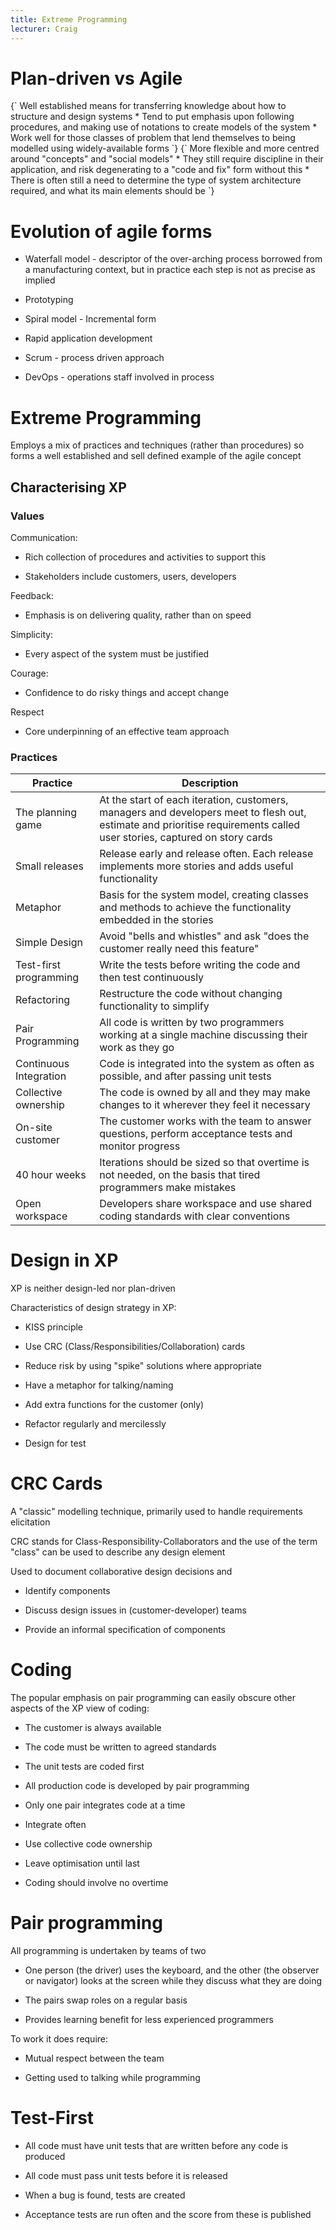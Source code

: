 ```yaml
---
title: Extreme Programming
lecturer: Craig
---
```


# Plan-driven vs Agile

<Definition name="Plan Driven">
{`
Well established means for transferring knowledge about how to structure and design systems
* Tend to put emphasis upon following procedures, and making use of notations to create models of the system
* Work well for those classes of problem that lend themselves to being modelled using widely-available forms
`}
</Definition>

<Definition name="Agile">
{`
More flexible and more centred around "concepts" and "social models"
* They still require discipline in their application, and risk degenerating to a "code and fix" form without this
* There is often still a need to determine the type of system architecture required, and what its main elements should be
`}
</Definition>

# Evolution of agile forms

- Waterfall model - descriptor of the over-arching process borrowed
  from a manufacturing context, but in practice each step is not as
  precise as implied

- Prototyping

- Spiral model - Incremental form

- Rapid application development

- Scrum - process driven approach

- DevOps - operations staff involved in process

# Extreme Programming

Employs a mix of practices and techniques (rather than procedures) so
forms a well established and sell defined example of the agile concept

## Characterising XP

### Values

Communication:

- Rich collection of procedures and activities to support this

- Stakeholders include customers, users, developers

Feedback:

- Emphasis is on delivering quality, rather than on speed

Simplicity:

- Every aspect of the system must be justified

Courage:

- Confidence to do risky things and accept change

Respect

- Core underpinning of an effective team approach

### Practices

| Practice               | Description                                                                                                                                                             |
| ---------------------- | ----------------------------------------------------------------------------------------------------------------------------------------------------------------------- |
| The planning game      | At the start of each iteration, customers, managers and developers meet to flesh out, estimate and prioritise requirements called user stories, captured on story cards |
| Small releases         | Release early and release often. Each release implements more stories and adds useful functionality                                                                     |
| Metaphor               | Basis for the system model, creating classes and methods to achieve the functionality embedded in the stories                                                           |
| Simple Design          | Avoid "bells and whistles" and ask "does the customer really need this feature"                                                                                         |
| Test-first programming | Write the tests before writing the code and then test continuously                                                                                                      |
| Refactoring            | Restructure the code without changing functionality to simplify                                                                                                         |
| Pair Programming       | All code is written by two programmers working at a single machine discussing their work as they go                                                                     |
| Continuous Integration | Code is integrated into the system as often as possible, and after passing unit tests                                                                                   |
| Collective ownership   | The code is owned by all and they may make changes to it wherever they feel it necessary                                                                                |
| On-site customer       | The customer works with the team to answer questions, perform acceptance tests and monitor progress                                                                     |
| 40 hour weeks          | Iterations should be sized so that overtime is not needed, on the basis that tired programmers make mistakes                                                            |
| Open workspace         | Developers share workspace and use shared coding standards with clear conventions                                                                                       |

# Design in XP

XP is neither design-led nor plan-driven

Characteristics of design strategy in XP:

- KISS principle

- Use CRC (Class/Responsibilities/Collaboration) cards

- Reduce risk by using "spike" solutions where appropriate

- Have a metaphor for talking/naming

- Add extra functions for the customer (only)

- Refactor regularly and mercilessly

- Design for test

# CRC Cards

A "classic" modelling technique, primarily used to handle requirements
elicitation

CRC stands for Class-Responsibility-Collaborators and the use of the
term "class" can be used to describe any design element

Used to document collaborative design decisions and

- Identify components

- Discuss design issues in (customer-developer) teams

- Provide an informal specification of components

# Coding

The popular emphasis on pair programming can easily obscure other
aspects of the XP view of coding:

- The customer is always available

- The code must be written to agreed standards

- The unit tests are coded first

- All production code is developed by pair programming

- Only one pair integrates code at a time

- Integrate often

- Use collective code ownership

- Leave optimisation until last

- Coding should involve no overtime

# Pair programming

All programming is undertaken by teams of two

- One person (the driver) uses the keyboard, and the other (the
  observer or navigator) looks at the screen while they discuss what
  they are doing

- The pairs swap roles on a regular basis

- Provides learning benefit for less experienced programmers

To work it does require:

- Mutual respect between the team

- Getting used to talking while programming

# Test-First

- All code must have unit tests that are written before any code is
  produced

- All code must pass unit tests before it is released

- When a bug is found, tests are created

- Acceptance tests are run often and the score from these is published
